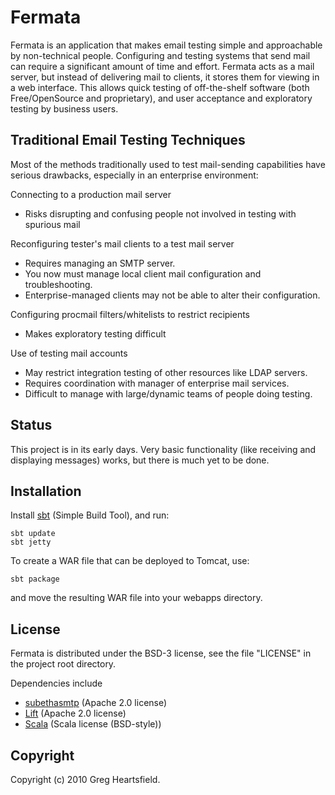 Fermata
=======

Fermata is an application that makes email testing simple and approachable by non-technical people.  Configuring and testing systems that send mail can require a significant amount of time and effort.  Fermata acts as a mail server, but instead of delivering mail to clients, it stores them for viewing in a web interface.  This allows quick testing of off-the-shelf software (both Free/OpenSource and proprietary), and user acceptance and exploratory testing by business users.

Traditional Email Testing Techniques
------------------------------------

Most of the methods traditionally used to test mail-sending capabilities have serious drawbacks, especially in an enterprise environment:

Connecting to a production mail server

* Risks disrupting and confusing people not involved in testing with spurious mail

Reconfiguring tester's mail clients to a test mail server

* Requires managing an SMTP server.
* You now must manage local client mail configuration and troubleshooting.
* Enterprise-managed clients may not be able to alter their configuration.

Configuring procmail filters/whitelists to restrict recipients

* Makes exploratory testing difficult

Use of testing mail accounts

* May restrict integration testing of other resources like LDAP servers.
* Requires coordination with manager of enterprise mail services.
* Difficult to manage with large/dynamic teams of people doing testing.

Status
------

This project is in its early days.  Very basic functionality (like receiving and displaying messages) works, but there is much yet to be done.

Installation
------------

Install [sbt](http://code.google.com/p/simple-build-tool/) (Simple Build Tool), and run:

    sbt update
    sbt jetty

To create a WAR file that can be deployed to Tomcat, use:

    sbt package

and move the resulting WAR file into your webapps directory.

License
-------

Fermata is distributed under the BSD-3 license, see the file "LICENSE" in the project root directory.

Dependencies include

* [subethasmtp](http://code.google.com/p/subethasmtp/) (Apache 2.0 license)
* [Lift](http://liftweb.net/) (Apache 2.0 license)
* [Scala](http://www.scala-lang.org/) (Scala license (BSD-style))

Copyright
---------

Copyright (c) 2010 Greg Heartsfield.



